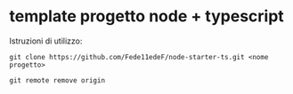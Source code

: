 # template progetto node + typescript

Istruzioni di utilizzo:

```
git clone https://github.com/Fede11edeF/node-starter-ts.git <nome progetto>

```


```
git remote remove origin
```
